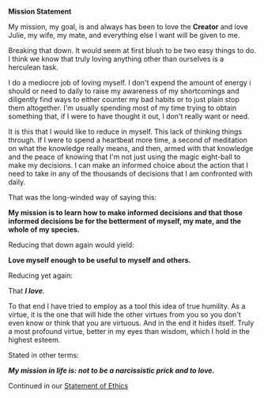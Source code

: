 **Mission Statement**

My mission, my goal, is and always has been to love the **Creator** and love Julie, my wife, my mate, and everything else I want will be given to me. 

Breaking that down. It would seem at first blush to be two easy things to do. I think we know that truly loving anything other than ourselves is a herculean task.

I do a mediocre job of loving myself. I don't expend the amount of energy i should or need to daily to raise my awareness of my shortcomings and diligently find ways to either counter my bad habits or to just plain stop them altogether. I'm usually spending most of my time trying to obtain something that, if I were to have thought it out, I don't really want or need.

It is this that I would like to reduce in myself. This lack of thinking things through. If I were to spend a heartbeat more time, a second of meditation on what the knowledge really means, and then, armed with that knowledge and the peace of knowing that I'm not just using the magic eight-ball to make my decisions. I can make an informed choice about the action that I need to take in any of the thousands of decisions that I am confronted with daily. 

That was the long-winded way of saying this:

**My mission is to learn how to make informed decisions and that those informed decisions be for the betterment of myself, my mate, and the whole of my species.**

Reducing that down again would yield:

**Love myself enough to be useful to myself and others.**

Reducing yet again:

That **_I love_**.

To that end I have tried to employ as a tool this idea of true humility. As a virtue, it is the one that will hide the other virtues from you so you don't even know or think that you are virtuous. And in the end it hides itself. Truly a most profound virtue, better in my eyes than wisdom, which I hold in the highest esteem.

Stated in other terms:

**_My mission in life is: not to be a narcissistic prick and to love._**

Continued in our [Statement of Ethics]()